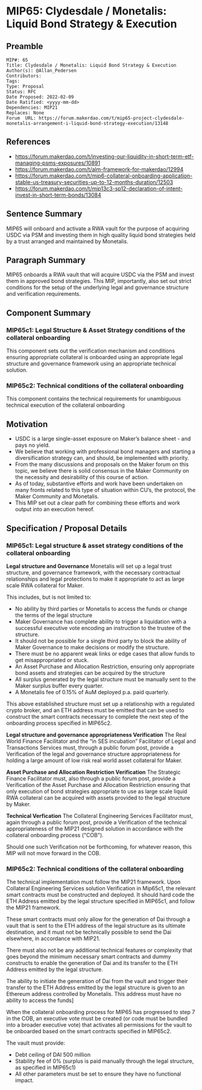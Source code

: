 # MIP65: Clydesdale / Monetalis: Liquid Bond Strategy & Execution
## Preamble

```
MIP#: 65
Title: Clydesdale / Monetalis: Liquid Bond Strategy & Execution
Author(s): @Allan_Pedersen
Contributors:
Tags:
Type: Proposal
Status: RFC
Date Proposed: 2022-02-09
Date Ratified: <yyyy-mm-dd>
Dependencies: MIP21
Replaces: None
Forum  URL: https://forum.makerdao.com/t/mip65-project-clydesdale-monetalis-arrangement-i-liquid-bond-strategy-execution/13148
```

## References

* https://forum.makerdao.com/t/investing-our-liquidity-in-short-term-etf-managing-psms-exposures/10891
* https://forum.makerdao.com/t/alm-framework-for-makerdao/12994
* https://forum.makerdao.com/t/mip6-collateral-onboarding-application-stable-us-treasury-securities-up-to-12-months-duration/12503
* https://forum.makerdao.com/t/mip13c3-sp12-declaration-of-intent-invest-in-short-term-bonds/13084

## Sentence Summary

MIP65 will onboard and activate a RWA vault for the purpose of acquiring USDC via PSM and investing them in high quality liquid bond strategies held by a trust arranged and maintained by Monetalis.

## Paragraph Summary

MIP65 onboards a RWA vault that will acquire USDC via the PSM and invest them in approved bond strategies. This MIP, importantly, also set out strict conditions for the setup of the underlying legal and governance structure and verification requirements.

## Component Summary

### MIP65c1: Legal Structure & Asset Strategy conditions of the collateral onboarding
This component sets out the verification mechanism and conditions ensuring appropriate collateral is onboarded using an appropriate legal structure and governance framework using an appropriate technical solution.

### MIP65c2: Technical conditions of the collateral onboarding
This component contains the technical requirements for unambiguous technical execution of the collateral onboarding

## Motivation

* USDC is a large single-asset exposure on Maker’s balance sheet - and pays no yield.
* We believe that working with professional bond managers and starting a diversification strategy can, and should, be implemented with priority.
* From the many discussions and proposals on the Maker forum on this topic, we believe there is solid consensus in the Maker Community on the necessity and desirability of this course of action.
* As of today, substantive efforts and work have been undertaken on many fronts related to this type of situation within CU’s, the protocol, the Maker Community and Monetalis.
* This MIP set out a clear path for combining these efforts and work output into an execution hereof.

## Specification / Proposal Details

### MIP65c1: Legal structure & asset strategy conditions of the collateral onboarding

**Legal structure and Governance**
Monetalis will set up a legal trust structure, and governance framework, with the necessary contractual relationships and legal protections to make it appropriate to act as large scale RWA collateral for Maker.

This includes, but is not limited to:

* No ability by third parties or Monetalis to access the funds or change the terms of the legal structure
* Maker Governance has complete ability to trigger a liquidation with a successful executive vote encoding an instruction to the trustee of the structure.
* It should not be possible for a single third party to block the ability of Maker Governance to make decisions or modify the structure.
* There must be no apparent weak links or edge cases that allow funds to get misappropriated or stuck.
* An Asset Purchase and Allocation Restriction, ensuring only appropriate bond assets and strategies can be acquired by the structure
* All surplus generated by the legal structure must be manually sent to the Maker surplus buffer every quarter.
* A Monetalis fee of 0.15% of AuM deployed p.a. paid quarterly.

This above established structure must set up a relationship with a regulated crypto broker, and an ETH address must be emitted that can be used to construct the smart contracts necessary to complete the next step of the onboarding process specified in MIP65c2.

**Legal structure and governance appropriateness Verification**
The Real World Finance Facilitator and the “in SES incubation” Facilitator of Legal and Transactions Services must, through a public forum post, provide a Verification of the legal and governance structure appropriateness for holding a large amount of low risk real world asset collateral for Maker.

**Asset Purchase and Allocation Restriction Verification**
The Strategic Finance Facilitator must, also through a public forum post, provide a Verification of the Asset Purchase and Allocation Restriction ensuring that only execution of bond strategies appropriate to use as large scale liquid RWA collateral can be acquired with assets provided to the legal structure by Maker.

**Technical Verfication**
The Collateral Engineering Services Facilitator must, again through a public forum post, provide a Verification of the technical appropriateness of the MIP21 designed solution in accordance with the collateral onboarding process ("COB").

Should one such Verification not be forthcoming, for whatever reason, this MIP will not move forward in the COB.

### MIP65c2: Technical conditions of the collateral onboarding

The technical implementation must follow the MIP21 framework. Upon Collateral Engineering Services solution Verification in Mip65c1, the relevant smart contracts must be constructed and deployed. It should hard code the ETH Address emitted by the legal structure specified in MIP65c1, and follow the MIP21 framework.

These smart contracts must only allow for the generation of Dai through a vault that is sent to the ETH address of the legal structure as its ultimate destination, and it must not be technically possible to send the Dai elsewhere, in accordance with MIP21.

There must also not be any additional technical features or complexity that goes beyond the minimum necessary smart contracts and dummy constructs to enable the generation of Dai and its transfer to the ETH Address emitted by the legal structure.

The ability to initiate the generation of Dai from the vault and trigger their transfer to the ETH Address emitted by the legal structure is given to an Ethereum address controlled by Monetalis. This address must have no ability to access the funds]

When the collateral onboarding process for MIP65 has progressed to step 7 in the COB, an executive vote must be created (or code must be bundled into a broader executive vote) that activates all permissions for the vault to be onboarded based on the smart contracts specified in MIP65c2.

The vault must provide:
* Debt ceiling of DAI 500 million
* Stability fee of 0% (surplus is paid manually through the legal structure, as specified in MIP65c1)
* All other parameters must be set to ensure they have no functional impact.
